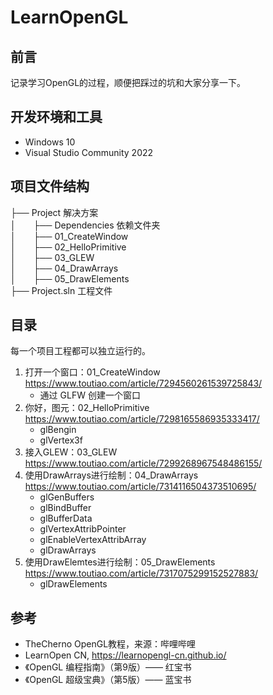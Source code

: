 # LearnOpenGL

## 前言
记录学习OpenGL的过程，顺便把踩过的坑和大家分享一下。

## 开发环境和工具
- Windows 10
- Visual Studio Community 2022

## 项目文件结构
├── Project	解决方案<br>
│&ensp;&ensp;&ensp;&ensp;├── Dependencies 依赖文件夹<br>
│&ensp;&ensp;&ensp;&ensp;├── 01_CreateWindow<br>
│&ensp;&ensp;&ensp;&ensp;├── 02_HelloPrimitive<br>
│&ensp;&ensp;&ensp;&ensp;├── 03_GLEW<br>
│&ensp;&ensp;&ensp;&ensp;├── 04_DrawArrays<br>
│&ensp;&ensp;&ensp;&ensp;├── 05_DrawElements<br>
├── Project.sln 工程文件<br>

## 目录
每一个项目工程都可以独立运行的。
1. 打开一个窗口：01_CreateWindow&emsp;&emsp;&emsp;&emsp;&emsp;&emsp;&emsp;https://www.toutiao.com/article/7294560261539725843/
    - 通过 GLFW 创建一个窗口
2. 你好，图元：02_HelloPrimitive&emsp;&emsp;&emsp;&emsp;&emsp;&emsp;&emsp;&emsp;https://www.toutiao.com/article/7298165586935333417/
    - glBengin
    - glVertex3f
3. 接入GLEW：03_GLEW&emsp;&emsp;&emsp;&emsp;&emsp;&emsp;&emsp;&emsp;&emsp;&emsp;&emsp;&emsp;https://www.toutiao.com/article/7299268967548486155/
4. 使用DrawArrays进行绘制：04_DrawArrays&emsp;&emsp;&emsp;https://www.toutiao.com/article/7314116504373510695/
    - glGenBuffers
    - glBindBuffer
    - glBufferData
    - glVertexAttribPointer
    - glEnableVertexAttribArray
    - glDrawArrays
5. 使用DrawElemtes进行绘制：05_DrawElements&emsp;https://www.toutiao.com/article/7317075299152527883/
    - glDrawElements

## 参考
- TheCherno OpenGL教程，来源：哔哩哔哩
- LearnOpen CN, https://learnopengl-cn.github.io/
- 《OpenGL 编程指南》（第9版）—— 红宝书
- 《OpenGL 超级宝典》（第5版）—— 蓝宝书